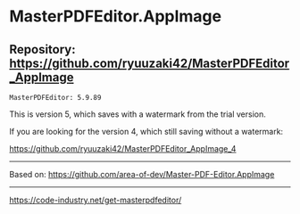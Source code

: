 
# MasterPDFEditor.AppImage

## Repository: https://github.com/ryuuzaki42/MasterPDFEditor_AppImage
    MasterPDFEditor: 5.9.89

This is version 5, which saves with a watermark from the trial version.

If you are looking for the version 4, which still saving without a watermark:

https://github.com/ryuuzaki42/MasterPDFEditor_AppImage_4

---
Based on: https://github.com/area-of-dev/Master-PDF-Editor.AppImage

---
https://code-industry.net/get-masterpdfeditor/
